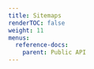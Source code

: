```yaml
---
title: Sitemaps
renderTOC: false
weight: 11
menus:
  reference-docs:
    parent: Public API
---
```

